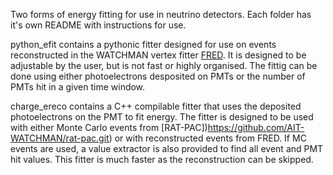 Two forms of energy fitting for use in neutrino detectors. Each folder has it's own README with instructions for use.

python_efit contains a pythonic fitter designed for use on events reconstructed in the WATCHMAN vertex fitter [FRED](https://github.com/AIT-WATCHMAN/FRED.git). It is designed to be adjustable by the user, but is not fast or highly organised. The fittig can be done using either photoelectrons desposited on PMTs or the number of PMTs hit in a given time window.

charge_ereco contains a C++ compilable fitter that uses the deposited photoelectrons on the PMT to fit energy. The fitter is designed to be used with either Monte Carlo events from [RAT-PAC])https://github.com/AIT-WATCHMAN/rat-pac.git) or with reconstructed events from FRED. If MC events are used, a value extractor is also provided to find all event and PMT hit values. This fitter is much faster as the reconstruction can be skipped.
